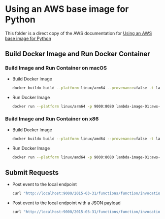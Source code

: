 # Using an AWS base image for Python

This folder is a direct copy of the AWS documentation for
[Using an AWS base image for Python](https://docs.aws.amazon.com/lambda/latest/dg/python-image.html#python-image-instructions)


## Build Docker Image and Run Docker Container

### Build Image and Run Container on macOS

-   Build Docker Image

    ```sh
    docker buildx build --platform linux/arm64 --provenance=false -t lambda-image-01:aws-base .
    ```


-   Run Docker Image

    ```sh
    docker run --platform linux/arm64 -p 9000:8080 lambda-image-01:aws-base
    ```


### Build Image and Run Container on x86

-   Build Docker Image

    ```sh
    docker buildx build --platform linux/amd64 --provenance=false -t lambda-image-01:aws-base .
    ```

-   Run Docker Image

    ```sh
    docker run --platform linux/amd64 -p 9000:8080 lambda-image-01:aws-base
    ```

## Submit Requests

-   Post event to the local endpoint

    ```sh
    curl "http://localhost:9000/2015-03-31/functions/function/invocations" -d '{}'
    ```

-   Post event to the local endpoint with a JSON payload

    ```sh
    curl "http://localhost:9000/2015-03-31/functions/function/invocations" -d '{"payload":"hello world!"}'
    ```
